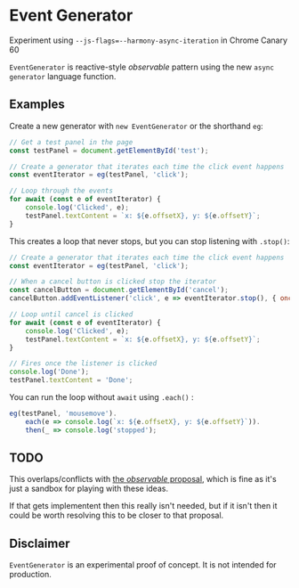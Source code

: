 # Event Generator

Experiment using `--js-flags=--harmony-async-iteration` in Chrome Canary 60

`EventGenerator` is reactive-style _observable_ pattern using the new `async generator` language function.

## Examples

Create a new generator with `new EventGenerator` or the shorthand `eg`:

```javascript
// Get a test panel in the page
const testPanel = document.getElementById('test');

// Create a generator that iterates each time the click event happens
const eventIterator = eg(testPanel, 'click');

// Loop through the events 
for await (const e of eventIterator) {
    console.log('Clicked', e);
    testPanel.textContent = `x: ${e.offsetX}, y: ${e.offsetY}`;
}
```

This creates a loop that never stops, but you can stop listening with `.stop()`:

```javascript
// Create a generator that iterates each time the click event happens
const eventIterator = eg(testPanel, 'click');

// When a cancel button is clicked stop the iterator
const cancelButton = document.getElementById('cancel');
cancelButton.addEventListener('click', e => eventIterator.stop(), { once: true })

// Loop until cancel is clicked
for await (const e of eventIterator) {
    console.log('Clicked', e);
    testPanel.textContent = `x: ${e.offsetX}, y: ${e.offsetY}`;
}

// Fires once the listener is clicked
console.log('Done');
testPanel.textContent = 'Done';
```

You can run the loop without `await` using `.each()` :

```javascript
eg(testPanel, 'mousemove').
    each(e => console.log(`x: ${e.offsetX}, y: ${e.offsetY}`)).
    then(_ => console.log('stopped');
```

## TODO

This overlaps/conflicts with [the _observable_ proposal](https://github.com/tc39/proposal-observable), which is fine as it's just a sandbox for playing with these ideas.

If that gets implementent then this really isn't needed, but if it isn't then it could be worth resolving this to be closer to that proposal.

## Disclaimer

`EventGenerator` is an experimental proof of concept. It is not intended for production.